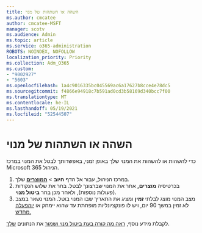 ```yaml
---
title: השהה או השתהות של מנוי
ms.author: cmcatee
author: cmcatee-MSFT
manager: scotv
ms.audience: Admin
ms.topic: article
ms.service: o365-administration
ROBOTS: NOINDEX, NOFOLLOW
localization_priority: Priority
ms.collection: Adm_O365
ms.custom:
- "9002927"
- "5603"
ms.openlocfilehash: 1a4c9016335bc045569ac6a17627b8cce4e78dc5
ms.sourcegitcommit: f4866e94918c7b591ad0cd3b58169d340bcc7f00
ms.translationtype: MT
ms.contentlocale: he-IL
ms.lasthandoff: 05/19/2021
ms.locfileid: "52544507"
---
```

# <a name="suspend-or-pause-a-subscription"></a>השהה או השתהות של מנוי

כדי להשהות או להשהות את המנוי שלך באופן זמני, באפשרותך לבטל את המנוי במרכז Microsoft 365 הניהול.

1. במרכז הניהול, עבור אל הדף **חיוב**  >  **[המוצרים](https://go.microsoft.com/fwlink/p/?linkid=842054)** שלך.
2. בכרטיסיה **מוצרים,** אתר את המנוי שברצונך לבטל. בחר את שלוש הנקודות (פעולות נוספות), ולאחר מכן בחר **ביטול מנוי**.
3. מצב המנוי מוצג לבלתי **זמין** ומציג את התאריך שבו המנוי בוטל. המנוי נשאר במצב לא זמין במשך 90 יום, ויש לו פונקציונליות מופחתת עד שהוא יימחק או [יוהפעלה מחדש.](/microsoft-365/commerce/subscriptions/reactivate-your-subscription)

לקבלת מידע נוסף, [ראה מה קורה בעת ביטול מנוי ושמור](/microsoft-365/commerce/subscriptions/cancel-your-subscription#what-happens-when-you-cancel-a-subscription) את הנתונים [שלך](/microsoft-365/commerce/subscriptions/cancel-your-subscription#save-your-data).
